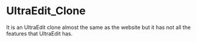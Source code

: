 # UltraEdit_Clone
It is an UltraEdit clone almost the same as the website but it has not all the features that UltraEdit has.

